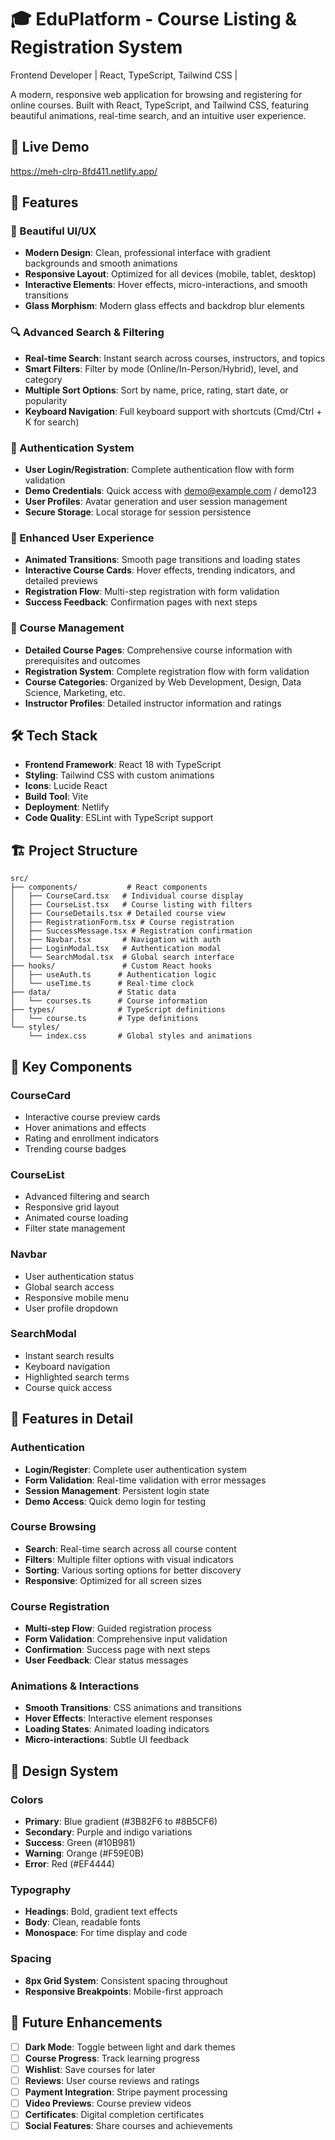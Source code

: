 # 🎓 EduPlatform - Course Listing & Registration System
Frontend Developer | React, TypeScript, Tailwind CSS |

A modern, responsive web application for browsing and registering for online courses. Built with React, TypeScript, and Tailwind CSS, featuring beautiful animations, real-time search, and an intuitive user experience.

## 🚀 Live Demo
https://meh-clrp-8fd411.netlify.app/

## 🌟 Features

### 🎨 Beautiful UI/UX
- **Modern Design**: Clean, professional interface with gradient backgrounds and smooth animations
- **Responsive Layout**: Optimized for all devices (mobile, tablet, desktop)
- **Interactive Elements**: Hover effects, micro-interactions, and smooth transitions
- **Glass Morphism**: Modern glass effects and backdrop blur elements

### 🔍 Advanced Search & Filtering
- **Real-time Search**: Instant search across courses, instructors, and topics
- **Smart Filters**: Filter by mode (Online/In-Person/Hybrid), level, and category
- **Multiple Sort Options**: Sort by name, price, rating, start date, or popularity
- **Keyboard Navigation**: Full keyboard support with shortcuts (Cmd/Ctrl + K for search)

### 🔐 Authentication System
- **User Login/Registration**: Complete authentication flow with form validation
- **Demo Credentials**: Quick access with demo@example.com / demo123
- **User Profiles**: Avatar generation and user session management
- **Secure Storage**: Local storage for session persistence

### 📱 Enhanced User Experience
- **Animated Transitions**: Smooth page transitions and loading states
- **Interactive Course Cards**: Hover effects, trending indicators, and detailed previews
- **Registration Flow**: Multi-step registration with form validation
- **Success Feedback**: Confirmation pages with next steps

### 🎯 Course Management
- **Detailed Course Pages**: Comprehensive course information with prerequisites and outcomes
- **Registration System**: Complete registration flow with form validation
- **Course Categories**: Organized by Web Development, Design, Data Science, Marketing, etc.
- **Instructor Profiles**: Detailed instructor information and ratings

## 🛠️ Tech Stack

- **Frontend Framework**: React 18 with TypeScript
- **Styling**: Tailwind CSS with custom animations
- **Icons**: Lucide React
- **Build Tool**: Vite
- **Deployment**: Netlify
- **Code Quality**: ESLint with TypeScript support

## 🏗️ Project Structure

```
src/
├── components/           # React components
│   ├── CourseCard.tsx   # Individual course display
│   ├── CourseList.tsx   # Course listing with filters
│   ├── CourseDetails.tsx # Detailed course view
│   ├── RegistrationForm.tsx # Course registration
│   ├── SuccessMessage.tsx # Registration confirmation
│   ├── Navbar.tsx       # Navigation with auth
│   ├── LoginModal.tsx   # Authentication modal
│   └── SearchModal.tsx  # Global search interface
├── hooks/               # Custom React hooks
│   ├── useAuth.ts      # Authentication logic
│   └── useTime.ts      # Real-time clock
├── data/               # Static data
│   └── courses.ts      # Course information
├── types/              # TypeScript definitions
│   └── course.ts       # Type definitions
└── styles/
    └── index.css       # Global styles and animations
```

## 🎨 Key Components

### CourseCard
- Interactive course preview cards
- Hover animations and effects
- Rating and enrollment indicators
- Trending course badges

### CourseList
- Advanced filtering and search
- Responsive grid layout
- Animated course loading
- Filter state management

### Navbar
- User authentication status
- Global search access
- Responsive mobile menu
- User profile dropdown

### SearchModal
- Instant search results
- Keyboard navigation
- Highlighted search terms
- Course quick access

## 🎯 Features in Detail

### Authentication
- **Login/Register**: Complete user authentication system
- **Form Validation**: Real-time validation with error messages
- **Session Management**: Persistent login state
- **Demo Access**: Quick demo login for testing

### Course Browsing
- **Search**: Real-time search across all course content
- **Filters**: Multiple filter options with visual indicators
- **Sorting**: Various sorting options for better discovery
- **Responsive**: Optimized for all screen sizes

### Course Registration
- **Multi-step Flow**: Guided registration process
- **Form Validation**: Comprehensive input validation
- **Confirmation**: Success page with next steps
- **User Feedback**: Clear status messages

### Animations & Interactions
- **Smooth Transitions**: CSS animations and transitions
- **Hover Effects**: Interactive element responses
- **Loading States**: Animated loading indicators
- **Micro-interactions**: Subtle UI feedback

## 🎨 Design System

### Colors
- **Primary**: Blue gradient (#3B82F6 to #8B5CF6)
- **Secondary**: Purple and indigo variations
- **Success**: Green (#10B981)
- **Warning**: Orange (#F59E0B)
- **Error**: Red (#EF4444)

### Typography
- **Headings**: Bold, gradient text effects
- **Body**: Clean, readable fonts
- **Monospace**: For time display and code

### Spacing
- **8px Grid System**: Consistent spacing throughout
- **Responsive Breakpoints**: Mobile-first approach

## 🔮 Future Enhancements

- [ ] **Dark Mode**: Toggle between light and dark themes
- [ ] **Course Progress**: Track learning progress
- [ ] **Wishlist**: Save courses for later
- [ ] **Reviews**: User course reviews and ratings
- [ ] **Payment Integration**: Stripe payment processing
- [ ] **Video Previews**: Course preview videos
- [ ] **Certificates**: Digital completion certificates
- [ ] **Social Features**: Share courses and achievements
